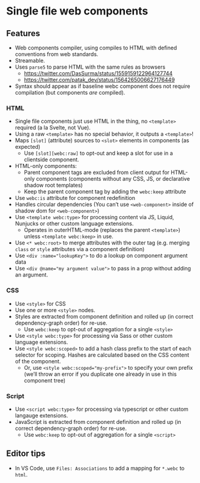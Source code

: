 # Single file web components

## Features

* Web components compiler, using <my-web-component/> compiles to HTML with defined conventions from web standards.
* Streamable.
* Uses `parse5` to parse HTML with the same rules as browsers
	* https://twitter.com/DasSurma/status/1559159122964127744
	* https://twitter.com/patak_dev/status/1564265006627176449
* Syntax should appear as if baseline webc component does not require compilation (but components _are_ compiled).

### HTML

* Single file components just use HTML in the thing, no `<template>` required (a la Svelte, not Vue).
* Using a raw `<template>` has no special behavior, it outputs a `<template>`!
* Maps `[slot]` (attribute) sources to `<slot>` elements in components (as expected)
	* Use `[slot][webc:raw]` to opt-out and keep a slot for use in a clientside component.
* HTML-only components:
	* Parent component tags are excluded from client output for HTML-only components (components without any CSS, JS, or declarative shadow root templates)
	* Keep the parent component tag by adding the `webc:keep` attribute
* Use `webc:is` attribute for component redefinition
* Handles circular dependencies (You can’t use `<web-component>` inside of shadow dom for `<web-component>`)
* Use `<template webc:type>` for processing content via JS, Liquid, Nunjucks or other custom language extensions.
	* Operates in outerHTML-mode (replaces the parent `<template>`) unless `<template webc:keep>` in use.
* Use `<* webc:root>` to merge attributes with the outer tag (e.g. merging `class` or `style` attributes via a component definition)
* Use `<div :name="lookupKey">` to do a lookup on component argument data
* Use `<div @name="my argument value">` to pass in a prop without adding an argument.

### CSS

* Use `<style>` for CSS
* Use one or more `<style>` nodes.
* Styles are extracted from component definition and rolled up (in correct dependency-graph order) for re-use.
	* Use `webc:keep` to opt-out of aggregation for a single `<style>`
* Use `<style webc:type>` for processing via Sass or other custom language extensions.
* Use `<style webc:scoped>` to add a hash class prefix to the start of each selector for scoping. Hashes are calculated based on the CSS content of the component.
	* Or, use `<style webc:scoped="my-prefix">` to specify your own prefix (we’ll throw an error if you duplicate one already in use in this component tree)

### Script

* Use `<script webc:type>` for processing via typescript or other custom langauge extensions.
* JavaScript is extracted from component definition and rolled up (in correct dependency-graph order) for re-use.
	* Use `webc:keep` to opt-out of aggregation for a single `<script>`

## Editor tips

* In VS Code, use `Files: Associations` to add a mapping for `*.webc` to `html`.

